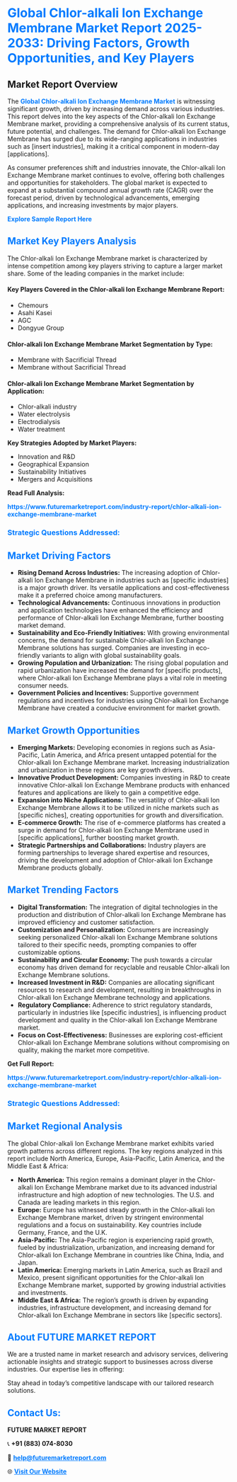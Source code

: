 <h1 style="color: #007BFF;">Global Chlor-alkali Ion Exchange Membrane Market Report 2025-2033: Driving Factors, Growth Opportunities, and Key Players</h1>

<section id="overview">
<h2>Market Report Overview</h2>
<p>The <a href="https://www.futuremarketreport.com/industry-report/chlor-alkali-ion-exchange-membrane-market" style="color: #007BFF; text-decoration: none;"><strong>Global Chlor-alkali Ion Exchange Membrane Market</strong></a> is witnessing significant growth, driven by increasing demand across various industries. This report delves into the key aspects of the Chlor-alkali Ion Exchange Membrane market, providing a comprehensive analysis of its current status, future potential, and challenges. The demand for Chlor-alkali Ion Exchange Membrane has surged due to its wide-ranging applications in industries such as [insert industries], making it a critical component in modern-day [applications].</p>
<p>As consumer preferences shift and industries innovate, the Chlor-alkali Ion Exchange Membrane market continues to evolve, offering both challenges and opportunities for stakeholders. The global market is expected to expand at a substantial compound annual growth rate (CAGR) over the forecast period, driven by technological advancements, emerging applications, and increasing investments by major players.</p>
</section>

<section id="overview">
<p><a href="https://www.futuremarketreport.com/request-sample/reportId=88834" style="color: #007BFF; text-decoration: none;"><strong>Explore Sample Report Here</strong></a></p>
</section>

<section id="key-players">
<h2 style="color: #007BFF;">Market Key Players Analysis</h2>
<p>The Chlor-alkali Ion Exchange Membrane market is characterized by intense competition among key players striving to capture a larger market share. Some of the leading companies in the market include:</p>
<h4>Key Players Covered in the Chlor-alkali Ion Exchange Membrane Report:</h4>
<ul><li>Chemours</li><li>Asahi Kasei</li><li>AGC</li><li>Dongyue Group</li></ul>
<h4>Chlor-alkali Ion Exchange Membrane Market Segmentation by Type:</h4>
<ul><li>Membrane with Sacrificial Thread</li><li>Membrane without Sacrificial Thread</li></ul>

<h4>Chlor-alkali Ion Exchange Membrane Market Segmentation by Application:</h4>
<ul><li>Chlor-alkali industry</li><li>Water electrolysis</li><li>Electrodialysis</li><li>Water treatment</li></ul>
<p><strong>Key Strategies Adopted by Market Players:</strong></p>
<ul>
<li>Innovation and R&D</li>
<li>Geographical Expansion</li>
<li>Sustainability Initiatives</li>
<li>Mergers and Acquisitions</li>
</ul>
</section>

<section>
<p><strong>Read Full Analysis: </strong></p><a href="https://www.futuremarketreport.com/industry-report/chlor-alkali-ion-exchange-membrane-market" style="color: #007BFF; text-decoration: none;"><strong>https://www.futuremarketreport.com/industry-report/chlor-alkali-ion-exchange-membrane-market</strong></a>
<h3 style="color: #007BFF;">Strategic Questions Addressed:</h3>
</section>

<section id="driving-factors">
<h2 style="color: #007BFF;">Market Driving Factors</h2>
<ul>
<li><strong>Rising Demand Across Industries:</strong> The increasing adoption of Chlor-alkali Ion Exchange Membrane in industries such as [specific industries] is a major growth driver. Its versatile applications and cost-effectiveness make it a preferred choice among manufacturers.</li>
<li><strong>Technological Advancements:</strong> Continuous innovations in production and application technologies have enhanced the efficiency and performance of Chlor-alkali Ion Exchange Membrane, further boosting market demand.</li>
<li><strong>Sustainability and Eco-Friendly Initiatives:</strong> With growing environmental concerns, the demand for sustainable Chlor-alkali Ion Exchange Membrane solutions has surged. Companies are investing in eco-friendly variants to align with global sustainability goals.</li>
<li><strong>Growing Population and Urbanization:</strong> The rising global population and rapid urbanization have increased the demand for [specific products], where Chlor-alkali Ion Exchange Membrane plays a vital role in meeting consumer needs.</li>
<li><strong>Government Policies and Incentives:</strong> Supportive government regulations and incentives for industries using Chlor-alkali Ion Exchange Membrane have created a conducive environment for market growth.</li>
</ul>
</section>

<section id="growth-opportunities">
<h2 style="color: #007BFF;">Market Growth Opportunities</h2>
<ul>
<li><strong>Emerging Markets:</strong> Developing economies in regions such as Asia-Pacific, Latin America, and Africa present untapped potential for the Chlor-alkali Ion Exchange Membrane market. Increasing industrialization and urbanization in these regions are key growth drivers.</li>
<li><strong>Innovative Product Development:</strong> Companies investing in R&D to create innovative Chlor-alkali Ion Exchange Membrane products with enhanced features and applications are likely to gain a competitive edge.</li>
<li><strong>Expansion into Niche Applications:</strong> The versatility of Chlor-alkali Ion Exchange Membrane allows it to be utilized in niche markets such as [specific niches], creating opportunities for growth and diversification.</li>
<li><strong>E-commerce Growth:</strong> The rise of e-commerce platforms has created a surge in demand for Chlor-alkali Ion Exchange Membrane used in [specific applications], further boosting market growth.</li>
<li><strong>Strategic Partnerships and Collaborations:</strong> Industry players are forming partnerships to leverage shared expertise and resources, driving the development and adoption of Chlor-alkali Ion Exchange Membrane products globally.</li>
</ul>
</section>

<section id="trending-factors">
<h2 style="color: #007BFF;">Market Trending Factors</h2>
<ul>
<li><strong>Digital Transformation:</strong> The integration of digital technologies in the production and distribution of Chlor-alkali Ion Exchange Membrane has improved efficiency and customer satisfaction.</li>
<li><strong>Customization and Personalization:</strong> Consumers are increasingly seeking personalized Chlor-alkali Ion Exchange Membrane solutions tailored to their specific needs, prompting companies to offer customizable options.</li>
<li><strong>Sustainability and Circular Economy:</strong> The push towards a circular economy has driven demand for recyclable and reusable Chlor-alkali Ion Exchange Membrane solutions.</li>
<li><strong>Increased Investment in R&D:</strong> Companies are allocating significant resources to research and development, resulting in breakthroughs in Chlor-alkali Ion Exchange Membrane technology and applications.</li>
<li><strong>Regulatory Compliance:</strong> Adherence to strict regulatory standards, particularly in industries like [specific industries], is influencing product development and quality in the Chlor-alkali Ion Exchange Membrane market.</li>
<li><strong>Focus on Cost-Effectiveness:</strong> Businesses are exploring cost-efficient Chlor-alkali Ion Exchange Membrane solutions without compromising on quality, making the market more competitive.</li>
</ul>
</section>

<section>
<p><strong>Get Full Report: </strong></p><a href="https://www.futuremarketreport.com/industry-report/chlor-alkali-ion-exchange-membrane-market" style="color: #007BFF; text-decoration: none;"><strong>https://www.futuremarketreport.com/industry-report/chlor-alkali-ion-exchange-membrane-market</strong></a>
<h3 style="color: #007BFF;">Strategic Questions Addressed:</h3>
</section>


<section id="regional-analysis">
<h2 style="color: #007BFF;">Market Regional Analysis</h2>
<p>The global Chlor-alkali Ion Exchange Membrane market exhibits varied growth patterns across different regions. The key regions analyzed in this report include North America, Europe, Asia-Pacific, Latin America, and the Middle East & Africa:</p>
<ul>
<li><strong>North America:</strong> This region remains a dominant player in the Chlor-alkali Ion Exchange Membrane market due to its advanced industrial infrastructure and high adoption of new technologies. The U.S. and Canada are leading markets in this region.</li>
<li><strong>Europe:</strong> Europe has witnessed steady growth in the Chlor-alkali Ion Exchange Membrane market, driven by stringent environmental regulations and a focus on sustainability. Key countries include Germany, France, and the U.K.</li>
<li><strong>Asia-Pacific:</strong> The Asia-Pacific region is experiencing rapid growth, fueled by industrialization, urbanization, and increasing demand for Chlor-alkali Ion Exchange Membrane in countries like China, India, and Japan.</li>
<li><strong>Latin America:</strong> Emerging markets in Latin America, such as Brazil and Mexico, present significant opportunities for the Chlor-alkali Ion Exchange Membrane market, supported by growing industrial activities and investments.</li>
<li><strong>Middle East & Africa:</strong> The region’s growth is driven by expanding industries, infrastructure development, and increasing demand for Chlor-alkali Ion Exchange Membrane in sectors like [specific sectors].</li>
</ul>
</section>

<footer>
<h2 style="color: #007BFF;">About FUTURE MARKET REPORT</h2>
<p>We are a trusted name in market research and advisory services, delivering actionable insights and strategic support to businesses across diverse industries. Our expertise lies in offering:</p>

<p>Stay ahead in today’s competitive landscape with our tailored research solutions.</p>

<h2 style="color: #007BFF;">Contact Us:</h2>
<p><strong>FUTURE MARKET REPORT</strong></p>
<p>📞 <strong>+91 (883) 074-8030</strong></p>
<p>📧 <strong><a href="mailto:help@futuremarketreport.com" style="color: #007BFF;">help@futuremarketreport.com</a></strong></p>
<p>🌐 <strong><a href="https://www.futuremarketreport.com/" style="color: #007BFF;">Visit Our Website</a></strong></p>
</footer>